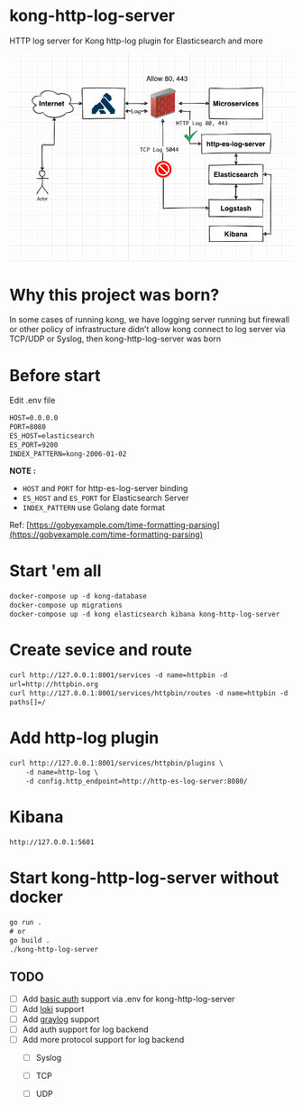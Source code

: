 # kong-http-log-server

HTTP log server for Kong http-log plugin for Elasticsearch and more

![kong-http-log-server-diagram](./kong-http-log-server-diagram.png)


# Why this project was born?

In some cases of running kong, we have logging server running but firewall or other policy of infrastructure didn’t allow kong connect to log server via TCP/UDP or Syslog, then kong-http-log-server was born

# Before start

Edit .env file

```
HOST=0.0.0.0
PORT=8080
ES_HOST=elasticsearch
ES_PORT=9200
INDEX_PATTERN=kong-2006-01-02
```

**NOTE :**

- `HOST` and `PORT` for http-es-log-server binding
- `ES_HOST` and `ES_PORT` for Elasticsearch Server
- `INDEX_PATTERN` use Golang date format

Ref: [https://gobyexample.com/time-formatting-parsing](https://gobyexample.com/time-formatting-parsing)


# Start 'em all

```
docker-compose up -d kong-database
docker-compose up migrations
docker-compose up -d kong elasticsearch kibana kong-http-log-server 
```

# Create sevice and route

```
curl http://127.0.0.1:8001/services -d name=httpbin -d url=http://httpbin.org
curl http://127.0.0.1:8001/services/httpbin/routes -d name=httpbin -d paths[]=/
```

# Add http-log plugin

```
curl http://127.0.0.1:8001/services/httpbin/plugins \
	-d name=http-log \
	-d config.http_endpoint=http://http-es-log-server:8080/
```

# Kibana

```
http://127.0.0.1:5601
```

# Start kong-http-log-server without docker

```
go run .
# or
go build .
./kong-http-log-server
```

## TODO
- [ ] Add [basic auth](https://echo.labstack.com/middleware/basic-auth) support via .env for kong-http-log-server
- [ ] Add [loki](https://grafana.com/oss/loki/) support
- [ ] Add [graylog](https://www.graylog.org/) support
- [ ] Add auth support for log backend
- [ ] Add more protocol support for log backend
	- [ ] Syslog
	- [ ] TCP
	- [ ] UDP
	

